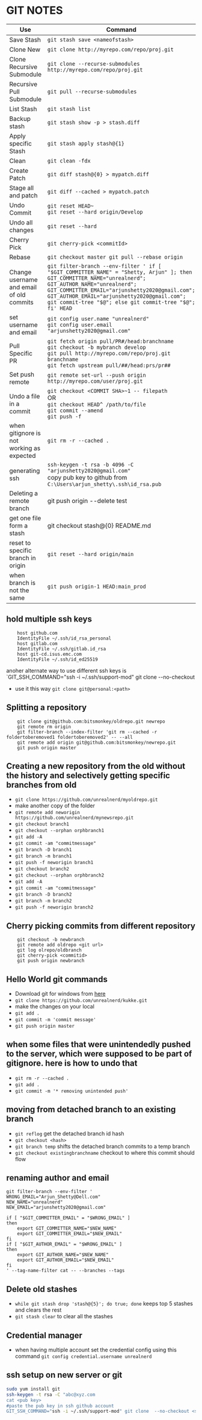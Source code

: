 # GIT NOTES

| Use   | Command  |
| ---|---|
|Save Stash |`git stash save <nameofstash>`
|Clone New|`git clone http://myrepo.com/repo/proj.git`
|Clone Recursive Submodule|`git clone --recurse-submodules http://myrepo.com/repo/proj.git`
|Recursive Pull Submodule|`git pull --recurse-submodules`
|List Stash|`git stash list`
|Backup stash|`git stash show -p > stash.diff`
|Apply specific Stash|`git stash apply stash@{1}`
|Clean|`git clean -fdx`
|Create Patch|`git diff stash@{0} > mypatch.diff`
|Stage all and patch|`git diff --cached > mypatch.patch`
|Undo Commit|`git reset HEAD~` <br/>`git reset --hard origin/Develop`
|Undo all changes|`git reset --hard`
|Cherry Pick|`git cherry-pick <commitId>`
|Rebase|`git checkout master git pull --rebase origin`
|Change username and email of old commits|`git filter-branch --env-filter ' if [ "$GIT_COMMITTER_NAME" = "Shetty, Arjun" ]; then GIT_COMMITTER_NAME="unrealnerd"; GIT_AUTHOR_NAME="unrealnerd"; GIT_COMMITTER_EMAIL="arjunshetty2020@gmail.com"; GIT_AUTHOR_EMAIL="arjunshetty2020@gmail.com"; git commit-tree "$@"; else git commit-tree "$@"; fi' HEAD`
|set username and email|`git config user.name "unrealnerd"`<br/>`git config user.email "arjunshetty2020@gmail.com"`
|Pull Specific PR|`git fetch origin pull/PR#/head:branchname`<br/>`git checkout -b mybranch develop`<br/>`git pull http://myrepo.com/repo/proj.git branchname`<br/>`git fetch upstream pull/##/head:prs/pr##`
|Set push remote|`git remote set-url --push origin http://myrepo.com/user/proj.git`
|Undo a file in a commit|`git checkout <COMMIT SHA>~1 -- filepath`<br/> OR<br/>`git checkout HEAD^ /path/to/file`<br/>`git commit --amend`<br/>`git push -f`
|when gitignore is not working as expected|`git rm -r --cached .`
|generating ssh|`ssh-keygen -t rsa -b 4096 -C "arjunshetty2020@gmail.com"`<br/> copy pub key to github from `C:\Users\arjun_shetty\.ssh\id_rsa.pub`
|Deleting a remote branch|git push origin --delete test
|get one file form a stash|git checkout stash@{0} README.md
|reset to specific branch in origin|`git reset --hard origin/main`
|when branch is not the same|`git push origin-1 HEAD:main_prod`

## hold multiple ssh keys

```shell
    host github.com
    IdentityFile ~/.ssh/id_rsa_personal
    host gitlab.com
    IdentityFile ~/.ssh/gitlab.id_rsa
    host git-cd.isus.emc.com
    IdentityFile ~/.ssh/id_ed25519
```

anoher alternate way to use different ssh keys is `GIT_SSH_COMMAND="ssh -i ~/.ssh/support-mod" git clone  --no-checkout <ssh repo url>

- use it this way `git clone git@personal:<path>`

## Splitting a repository

```shell
    git clone git@github.com:bitsmonkey/oldrepo.git newrepo
    git remote rm origin
    git filter-branch --index-filter 'git rm --cached -r foldertoberemoved1 foldertoberemoved2' -- --all
    git remote add origin git@github.com:bitsmonkey/newrepo.git
    git push origin master
```

## Creating a new repository from the old without the history and selectively getting specific branches from old

- `git clone https://github.com/unrealnerd/myoldrepo.git`
- make another copy of the folder 
- `git remote add neworigin https://github.com/unrealnerd/mynewsrepo.git`
- `git checkout branch1`
- `git checkout --orphan orphbranch1`
- `git add -A`
- `git commit -am "commitmessage"`
- `git branch -D branch1`
- `git branch -m branch1`
- `git push -f neworigin branch1`
- `git checkout branch2`
- `git checkout --orphan orphbranch2`
- `git add -A`
- `git commit -am "commitmessage"`
- `git branch -D branch2`
- `git branch -m branch2`
- `git push -f neworigin branch2`

## Cherry picking commits from different repository

```shell
    git checkout -b newbranch
    git remote add oldrepo <git url>
    git log olrepo/oldbranch
    git cherry-pick <commitid>
    git push origin newbranch
```

## Hello World git commands

- Download git for windows from [here](https://git-scm.com/download/win)
- `git clone https://github.com/unrealnerd/kukke.git`
- make the changes on your local
- `git add .`
- `git commit -m 'commit message'`
- `git push origin master`


## when some files that were unintendedly pushed to the server, which were supposed to be part of gitignore. here is how to undo that

- `git rm -r --cached .`
- `git add .`
- `git commit -m '* removing unintended push'`

## moving from detached branch to an existing branch

- `git reflog` get the detached branch id hash
- `git checkout <hash>`
- `git branch temp` shifts the detached branch commits to a temp branch
- `git checkout existingbranchname` checkout to where this commit should flow


## renaming author and email

```
git filter-branch --env-filter '
WRONG_EMAIL="Arjun_Shetty@Dell.com"
NEW_NAME="unrealnerd"
NEW_EMAIL="arjunshetty2020@gmail.com"

if [ "$GIT_COMMITTER_EMAIL" = "$WRONG_EMAIL" ]
then
    export GIT_COMMITTER_NAME="$NEW_NAME"
    export GIT_COMMITTER_EMAIL="$NEW_EMAIL"
fi
if [ "$GIT_AUTHOR_EMAIL" = "$WRONG_EMAIL" ]
then
    export GIT_AUTHOR_NAME="$NEW_NAME"
    export GIT_AUTHOR_EMAIL="$NEW_EMAIL"
fi
' --tag-name-filter cat -- --branches --tags
```


## Delete old stashes

- `while git stash drop 'stash@{5}'; do true; done` keeps top 5 stashes and clears the rest
- `git stash clear` to clear all the stashes

## Credential manager

- when having multiple account set the credential config using this command
`git config credential.username unrealnerd`


## ssh setup on new server or git

```sh
sudo yum install git
ssh-keygen -t rsa -C "abc@xyz.com
cat <pub key>
#paste the pub key in ssh github account
GIT_SSH_COMMAND="ssh -i ~/.ssh/support-mod" git clone  --no-checkout <ssh repo url>
```